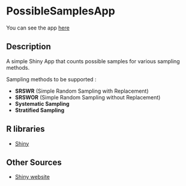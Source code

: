 # PossibleSamplesApp

You can see the app [here](https://stesiam.shinyapps.io/PossibleSamplesApp/)

## Description

A simple Shiny App that counts possible samples for various sampling methods.

Sampling methods to be supported :

- **SRSWR** (Simple Random Sampling with Replacement)
- **SRSWOR** (Simple Random Sampling without Replacement)
- **Systematic Sampling**
- **Stratified Sampling**

## R libraries

- [Shiny](https://cran.r-project.org/web/packages/shiny/index.html)

## Other Sources

- [Shiny website](https://shiny.rstudio.com/)
